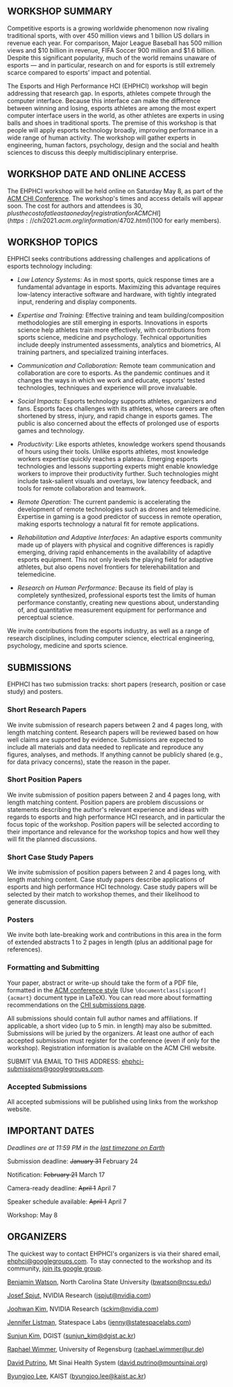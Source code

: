 <title></title> <!-- no page title from markdown -->

## WORKSHOP SUMMARY

Competitive esports is a growing worldwide phenomenon now rivaling traditional sports, with over 450 million views and 1 billion US dollars in revenue each year. For comparison, Major League Baseball has 500 million views and $10 billion in revenue, FIFA Soccer 900 million and $1.6 billion. Despite this significant popularity, much of the world remains unaware of esports — and in particular, research on and for esports is still extremely scarce compared to esports’ impact and potential.

The Esports and High Performance HCI (EHPHCI) workshop will begin addressing that research gap. In esports, athletes compete through the computer interface. Because this interface can make the difference between winning and losing, esports athletes are among the most expert computer interface users in the world, as other athletes are experts in using balls and shoes in traditional sports. The premise of this workshop is that people will apply esports technology broadly, improving performance in a wide range of human activity. The workshop will gather experts in engineering, human factors, psychology, design and the social and health sciences to discuss this deeply multidisciplinary enterprise.

## WORKSHOP DATE AND ONLINE ACCESS

The EHPHCI workshop will be held online on Saturday May 8, as part of the [ACM CHI Conference](https://chi2021.acm.org/). The workshop's times and access details will appear soon. The cost for authors and attendees is $30, plus the cost of at least a one day [registration for ACM CHI](https://chi2021.acm.org/information/4702.html) ($100 for early members).


## WORKSHOP TOPICS

EHPHCI seeks contributions addressing challenges and applications of esports technology including: 

- _Low Latency Systems:_ As in most sports, quick response times are a fundamental advantage in esports. Maximizing this advantage requires low-latency interactive software and hardware, with tightly integrated input, rendering and display components.

- _Expertise and Training:_ Effective training and team building/composition methodologies are still emerging in esports. Innovations in esports science help athletes train more effectively, with contributions from sports science, medicine and psychology. Technical opportunities include deeply instrumented assessments, analytics and biometrics, AI training partners, and specialized training interfaces.

- _Communication and Collaboration:_ Remote team communication and collaboration are core to esports. As the pandemic continues and it changes the ways in which we work and educate, esports' tested technologies, techniques and experience will prove invaluable.  

- _Social Impacts:_ Esports technology supports athletes, organizers and fans. Esports faces challenges with its athletes, whose careers are often shortened by stress, injury, and rapid change in esports games. The public is also concerned about the effects of prolonged use of esports games and technology.

- _Productivity:_ Like esports athletes, knowledge workers spend thousands of hours using their tools. Unlike esports athletes, most knowledge workers expertise quickly reaches a plateau. Emerging esports technologies and lessons supporting experts might enable knowledge workers to improve their productivity further. Such technologies might include task-salient visuals and overlays, low latency feedback, and tools for remote collaboration and teamwork.

- _Remote Operation:_ The current pandemic is accelerating the development of remote technologies such as drones and telemedicine. Expertise in gaming is a good predictor of success in remote operation, making esports technology a natural fit for remote applications. 

- _Rehabilitation and Adaptive Interfaces:_ An adaptive esports community made up of players with physical and cognitive differences is rapidly emerging, driving rapid enhancements in the availability of adaptive esports equipment. This not only levels the playing field for adaptive athletes, but also opens novel frontiers for telerehabilitation and telemedicine.

- _Research on Human Performance:_ Because its field of play is completely synthesized, professional esports test the limits of human performance constantly, creating new questions about, understanding of, and quantitative measurement equipment for performance and perceptual science. 

We invite contributions from the esports industry, as well as a range of research disciplines, including computer science, electrical engineering, psychology, medicine and sports science.

## SUBMISSIONS

EHPHCI has two submission tracks: short papers (research, position or case study) and posters.

### Short Research Papers

We invite submission of research papers between 2 and 4 pages long, with length matching content. Research papers will be reviewed based on how well claims are supported by evidence. Submissions are expected to include all materials and data needed to replicate and reproduce any figures, analyses, and methods. If anything cannot be publicly shared (e.g., for data privacy concerns), state the reason in the paper.

### Short Position Papers

We invite submission of position papers between 2 and 4 pages long, with length matching content. Position papers are problem discussions or statements describing the author's relevant experience and ideas with regards to esports and high performance HCI research, and in particular the focus topic of the workshop. Position papers will be selected according to their importance and relevance for the workshop topics and how well they will fit the planned discussions.

### Short Case Study Papers

We invite submission of position papers between 2 and 4 pages long, with length matching content. Case study papers describe applications of esports and high performance HCI technology. Case study papers will be selected by their match to workshop themes, and their likelihood to generate discussion.

### Posters

We invite both late-breaking work and contributions in this area in the form of extended abstracts 1 to 2 pages in length (plus an additional page for references).

### Formatting and Submitting

Your paper, abstract or write-up should take the form of a PDF file, formatted in the [ACM conference style](https://www.acm.org/publications/proceedings-template) (Use `\documentclass[sigconf]{acmart}` document type in LaTeX). You can read more about formatting recommendations on the [CHI submissions page](https://chi2021.acm.org/for-authors/chi-publication-formats).

All submissions should contain full author names and affiliations. If applicable, a short video (up to 5 min. in length) may also be submitted. Submissions will be juried by the organizers. At least one author of each accepted submission must register for the conference (even if only for the workshop). Registration information is available on the ACM CHI website.

SUBMIT VIA EMAIL TO THIS ADDRESS: <ehphci-submissions@googlegroups.com>. 

### Accepted Submissions

All accepted submissions will be published using links from the workshop website. 

## IMPORTANT DATES

_Deadlines are at 11:59 PM in the [last timezone on Earth](https://www.google.com/search?q=time+in+baker+island)_

Submission deadline: ~~January 31~~ February 24

Notification: ~~February 21~~ March 17

Camera-ready deadline: ~~April 1~~ April 7

Speaker schedule available: ~~April 1~~ April 7

Workshop: May 8

## ORGANIZERS

The quickest way to contact EHPHCI's organizers is via their shared email, <ehphci@googlegroups.com>. To stay connected to the workshop and its community, [join its google group](mailto:ehphci-list+subscribe@googlegroups.com).

[Benjamin Watson](https:/watson.csc.ncsu.edu), North Carolina State University (<bwatson@ncsu.edu>)

[Josef Spjut](http://josef.spjut.me/), NVIDIA Research (<jspjut@nvidia.com>)

[Joohwan Kim](https://research.nvidia.com/person/joohwan-kim), NVIDIA Research (<sckim@nvidia.com>)

[Jennifer Listman](https://www.linkedin.com/in/jenniferlistman/), Statespace Labs (<jenny@statespacelabs.com>)

[Sunjun Kim](https://kuaa.net/), DGIST (<sunjun_kim@dgist.ac.kr>)

[Raphael Wimmer](https://hci.ur.de/people/raphael_wimmer), University of Regensburg (<raphael.wimmer@ur.de>)

[David Putrino](https://www.putrinolab.net/about), Mt Sinai Health System (<david.putrino@mountsinai.org>)

[Byungjoo Lee](http://leebyungjoo.com/), KAIST (<byungjoo.lee@kaist.ac.kr>)
